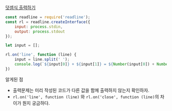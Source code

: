 [덧셈식 출력하기](https://school.programmers.co.kr/learn/courses/30/lessons/181947)

```js
const readline = require('readline');
const rl = readline.createInterface({
    input: process.stdin,
    output: process.stdout
});

let input = [];

rl.on('line', function (line) {
    input = line.split(' ');
    console.log(`${input[0]} + ${input[1]} = ${Number(input[0]) + Number(input[1])}`)
})
```
알게된 점
- 출력문제는 미리 작성된 코드가 다른 값을 함께 출력하지 않는지 확인하자.
- `rl.on('line', function (line)` 와 `rl.on('close', function (line)`의 차이가 뭔지 궁금하다.